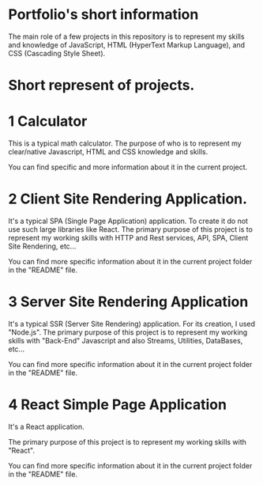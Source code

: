 ﻿# Portfolio's short information

The main role of a few projects in this repository is to represent my skills and knowledge of JavaScript, HTML (HyperText Markup Language), and CSS (Cascading Style Sheet).

# Short represent of projects.

# 1 Calculator

This is a typical math calculator. The purpose of who is to represent my clear/native Javascript, HTML and CSS knowledge and skills.

You can find specific and more information about it in the current project.

# 2 Client Site Rendering Application.

It's a typical SPA (Single Page Application) application. To create it do not use such large libraries like React.
The primary purpose of this project is to represent my working skills with HTTP and Rest services, API, SPA, Client Site Rendering, etc...

You can find more specific information about it in the current project folder in the "README" file.

# 3 Server Site Rendering Application

It's a typical SSR (Server Site Rendering) application. For its creation, I used "Node.js".
The primary purpose of this project is to represent my working skills with "Back-End" Javascript and also Streams, Utilities, DataBases, etc...

You can find more specific information about it in the current project folder in the "README" file.

# 4 React Simple Page Application

It's a React application.

The primary purpose of this project is to represent my working skills with "React".

You can find more specific information about it in the current project folder in the "README" file.

